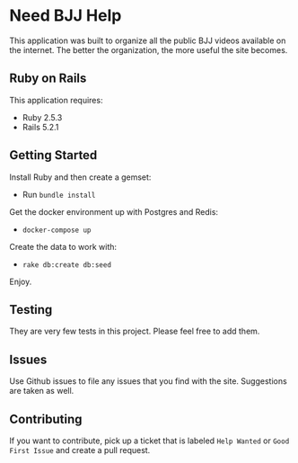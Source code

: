 Need BJJ Help
================
This application was built to organize all the public BJJ videos available on the internet. The better the organization, the more useful the site becomes.

Ruby on Rails
-------------

This application requires:

- Ruby 2.5.3
- Rails 5.2.1

Getting Started
---------------
Install Ruby and then create a gemset:
* Run `bundle install`


Get the docker environment up with Postgres and Redis:
* `docker-compose up`

Create the data to work with:
* `rake db:create db:seed`

Enjoy.

Testing
-------------
They are very few tests in this project. Please feel free to add them.

Issues
-------------
Use Github issues to file any issues that you find with the site. Suggestions are taken as well.

Contributing
------------
If you want to contribute, pick up a ticket that is labeled `Help Wanted` or `Good First Issue` and create a pull request. 
